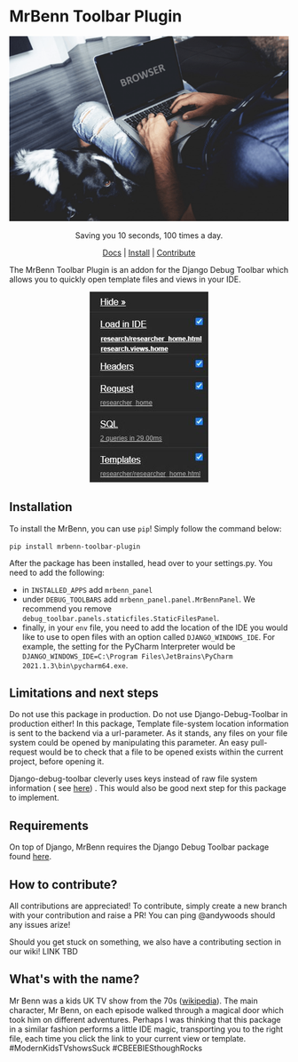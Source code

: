 # MrBenn Toolbar Plugin

<p align="center">
    <img alt="MrBenn explainer animation" src="https://github.com/andytwoods/mrbenn/blob/main/.github/images/mrbenn.gif?raw=true">
</p>

<p align="center">
Saving you 10 seconds, 100 times a day.
</p>

<p align="center">
    <a href="https://mrbenn.readthedocs.io/en/latest/index.html">Docs</a> |
    <a href="https://pypi.org/project/mrbenn-toolbar-plugin/">Install</a> |
    <a href="https://github.com/andytwoods/mrbenn/projects/1">Contribute</a> 
</p>

The MrBenn Toolbar Plugin is an addon for the Django Debug Toolbar which allows you to quickly open template files and
views in your IDE.

<p align="center">
<img alt="MrBenn demo" src="https://github.com/andytwoods/mrbenn/blob/main/.github/images/panel.jpg?raw=true">
</p>

## Installation

To install the MrBenn, you can use `pip`! Simply follow the command below:

```pip install mrbenn-toolbar-plugin```

After the package has been installed, head over to your settings.py. You need to add the following:

- in ``INSTALLED_APPS`` add ``mrbenn_panel``
- under ``DEBUG_TOOLBARS`` add ``mrbenn_panel.panel.MrBennPanel``. We recommend you remove
  `debug_toolbar.panels.staticfiles.StaticFilesPanel`.
- finally, in your `env` file, you need to add the location of the IDE you would like to use to open files with an
  option called ``DJANGO_WINDOWS_IDE``. For example, the setting for the PyCharm Interpreter would
  be `DJANGO_WINDOWS_IDE=C:\Program Files\JetBrains\PyCharm 2021.1.3\bin\pycharm64.exe`.

## Limitations and next steps

Do not use this package in production. Do not use Django-Debug-Toolbar in production either! In this package, Template
file-system location information is sent to the backend via a url-parameter. As it stands, any files on your file system
could be opened by manipulating this parameter. An easy pull-request would be to check that a file to be opened exists
within the current project, before opening it.

Django-debug-toolbar cleverly uses keys instead of raw file system information (
see [here](https://github.com/jazzband/django-debug-toolbar/blob/5665d6808ce0780d2594157684dd6869d1e048a5/debug_toolbar/panels/templates/views.py#L19))
. This would also be good next step for this package to implement.

## Requirements

On top of Django, MrBenn requires the Django Debug Toolbar package found
[here](https://github.com/jazzband/django-debug-toolbar).

## How to contribute?

All contributions are appreciated! To contribute, simply create a new branch with your contribution and raise a PR! You
can ping @andywoods should any issues arize!

Should you get stuck on something, we also have a contributing section in our wiki! LINK TBD

## What's with the name?

Mr Benn was a kids UK TV show from the 70s ([wikipedia](https://en.wikipedia.org/wiki/Mr_Benn)). The main character, Mr
Benn, on each episode walked through a magical door which took him on different adventures. Perhaps I was thinking that
this package in a similar fashion performs a little IDE magic, transporting you to the right file, each time you click
the link to your current view or template. #ModernKidsTVshowsSuck #CBEEBIESthoughRocks